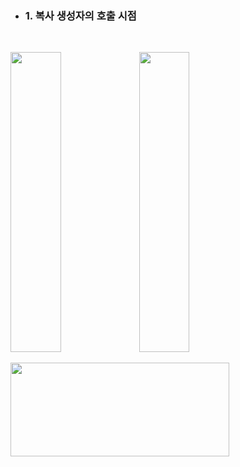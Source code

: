 - ### 1. 복사 생성자의 호출 시점

<br>

<p align="left">  
  <img src="https://github.com/user-attachments/assets/075c3e56-d138-41c4-8217-6a8a772a1a6a" width="40%"height="480">  
  <img src="https://github.com/user-attachments/assets/464220cf-39f3-40c7-a462-403b7ff29a72" width="40%" height="480">
</p>

<div align="left">
  <img src="https://github.com/user-attachments/assets/54578f44-f477-4316-beb5-69482b088a0d" height="150" width="350">
</div>
